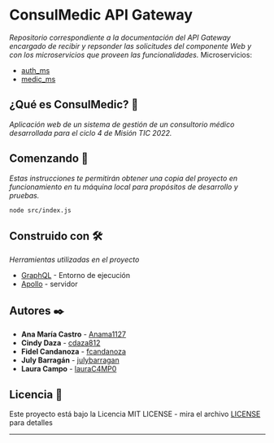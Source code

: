 # ConsulMedic API Gateway
_Repositorio correspondiente a la documentación del API Gateway encargado de recibir y repsonder las solicitudes del componente Web y con los microservicios que proveen las funcionalidades._
Microservicios:
* [auth_ms](https://github.com/lauraC4MP0/4a-docs-auth-ms)
* [medic_ms](https://github.com/lauraC4MP0/4a-docs-medic-ms)
## ¿Qué es ConsulMedic? 📌
_Aplicación web de un sistema de gestión de un consultorio médico desarrollada para el ciclo 4 de Misión TIC 2022._
## Comenzando 🚀
_Estas instrucciones te permitirán obtener una copia del proyecto en funcionamiento en tu máquina local para propósitos de desarrollo y pruebas._
```
node src/index.js
```

## Construido con 🛠️
_Herramientas utilizadas en el proyecto_
* [GraphQL](https://graphql.org/) - Entorno de ejecución
* [Apollo](https://www.apollographql.com/docs/apollo-server/) - servidor
## Autores ✒️
* **Ana María Castro** - [Anama1127](https://github.com/Anama1127)
* **Cindy Daza** - [cdaza812](https://github.com/cdaza812)
* **Fidel Candanoza** - [fcandanoza](https://github.com/fcandanoza)
* **July Barragán** - [julybarragan](https://github.com/julybarragan)
* **Laura Campo** - [lauraC4MP0](https://github.com/lauraC4MP0/)
## Licencia 📄

Este proyecto está bajo la Licencia MIT LICENSE - mira el archivo [LICENSE](./LICENSE) para detalles

---
